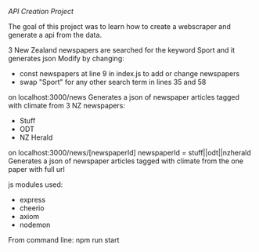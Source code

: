 *API Creation Project*

The goal of this project was to learn how to create a webscraper and generate a api from the data.

3 New Zealand newspapers are searched for the keyword Sport and it generates json 
Modify by changing:
- const newspapers at line 9 in index.js to add or change newspapers
- swap "Sport" for any other search term in lines 35 and 58


on localhost:3000/news
Generates a json of newspaper articles tagged with climate from 3 NZ newspapers:
- Stuff
- ODT
- NZ Herald

on localhost:3000/news/[newspaperId]
newspaperId = stuff||odt||nzherald
Generates a json of newspaper articles tagged with climate from the one paper with full url

js modules used:

- express
- cheerio
- axiom
- nodemon

From command line:   npm run start 